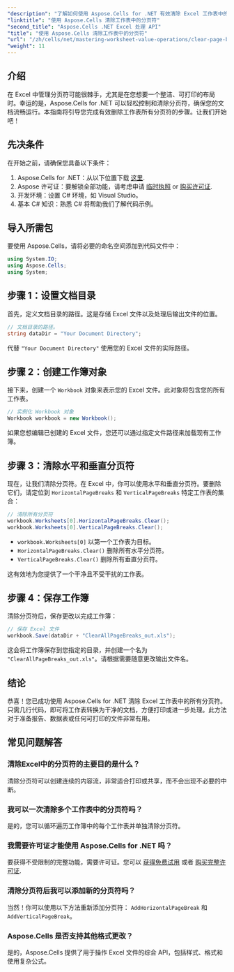 ```yaml
---
"description": "了解如何使用 Aspose.Cells for .NET 有效清除 Excel 工作表中的所有分页符。本分步指南将简化整个过程。"
"linktitle": "使用 Aspose.Cells 清除工作表中的分页符"
"second_title": "Aspose.Cells .NET Excel 处理 API"
"title": "使用 Aspose.Cells 清除工作表中的分页符"
"url": "/zh/cells/net/mastering-worksheet-value-operations/clear-page-breaks/"
"weight": 11
---
```


## 介绍

在 Excel 中管理分页符可能很棘手，尤其是在您想要一个整洁、可打印的布局时。幸运的是，Aspose.Cells for .NET 可以轻松控制和清除分页符，确保您的文档流畅运行。本指南将引导您完成有效删除工作表所有分页符的步骤。让我们开始吧！

## 先决条件

在开始之前，请确保您具备以下条件：

1. Aspose.Cells for .NET：从以下位置下载 [这里](https://releases。aspose.com/cells/net/).
2. Aspose 许可证：要解锁全部功能，请考虑申请 [临时执照](https://purchase.aspose.com/temp或者ary-license/) or [购买许可证](https://purchase。aspose.com/buy).
3. 开发环境：设置 C# 环境，如 Visual Studio。
4. 基本 C# 知识：熟悉 C# 将帮助我们了解代码示例。

## 导入所需包

要使用 Aspose.Cells，请将必要的命名空间添加到代码文件中：

```csharp
using System.IO;
using Aspose.Cells;
using System;
```

## 步骤 1：设置文档目录

首先，定义文档目录的路径。这是存储 Excel 文件以及处理后输出文件的位置。

```csharp
// 文档目录的路径。
string dataDir = "Your Document Directory";
```

代替 `"Your Document Directory"` 使用您的 Excel 文件的实际路径。

## 步骤 2：创建工作簿对象

接下来，创建一个 `Workbook` 对象来表示您的 Excel 文件。此对象将包含您的所有工作表。

```csharp
// 实例化 Workbook 对象
Workbook workbook = new Workbook();
```

如果您想编辑已创建的 Excel 文件，您还可以通过指定文件路径来加载现有工作簿。

## 步骤 3：清除水平和垂直分页符

现在，让我们清除分页符。在 Excel 中，你可以使用水平和垂直分页符。要删除它们，请定位到 `HorizontalPageBreaks` 和 `VerticalPageBreaks` 特定工作表的集合：

```csharp
// 清除所有分页符
workbook.Worksheets[0].HorizontalPageBreaks.Clear();
workbook.Worksheets[0].VerticalPageBreaks.Clear();
```

- `workbook.Worksheets[0]` 以第一个工作表为目标。
- `HorizontalPageBreaks.Clear()` 删除所有水平分页符。
- `VerticalPageBreaks.Clear()` 删除所有垂直分页符。

这有效地为您提供了一个干净且不受干扰的工作表。

## 步骤 4：保存工作簿

清除分页符后，保存更改以完成工作簿：

```csharp
// 保存 Excel 文件
workbook.Save(dataDir + "ClearAllPageBreaks_out.xls");
```

这会将工作簿保存到您指定的目录，并创建一个名为 `"ClearAllPageBreaks_out.xls"`。请根据需要随意更改输出文件名。

## 结论

恭喜！您已成功使用 Aspose.Cells for .NET 清除 Excel 工作表中的所有分页符。只需几行代码，即可将工作表转换为干净的文档，方便打印或进一步处理。此方法对于准备报告、数据表或任何可打印的文件非常有用。

## 常见问题解答

### 清除Excel中的分页符的主要目的是什么？  
清除分页符可以创建连续的内容流，非常适合打印或共享，而不会出现不必要的中断。

### 我可以一次清除多个工作表中的分页符吗？  
是的，您可以循环遍历工作簿中的每个工作表并单独清除分页符。

### 我需要许可证才能使用 Aspose.Cells for .NET 吗？  
要获得不受限制的完整功能，需要许可证。您可以 [获得免费试用](https://releases.aspose.com/) 或者 [购买完整许可证](https://purchase。aspose.com/buy).

### 清除分页符后我可以添加新的分页符吗？  
当然！你可以使用以下方法重新添加分页符： `AddHorizontalPageBreak` 和 `AddVerticalPageBreak`。

### Aspose.Cells 是否支持其他格式更改？  
是的，Aspose.Cells 提供了用于操作 Excel 文件的综合 API，包括样式、格式和使用复杂公式。